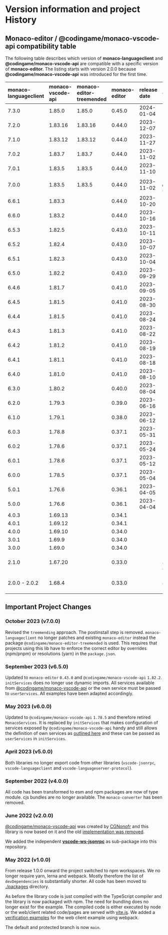 # Version information and project History

## Monaco-editor / @codingame/monaco-vscode-api compatibility table

The following table describes which version of **monaco-languageclient** and **@codingame/monaco-vscode-api** are compatible with a specific version of **monaco-editor**. The listing starts with version 2.0.0 because **@codingame/monaco-vscode-api** was introduced for the first time.

| monaco-languageclient | monaco-vscode-api | monaco-editor-treemended | monaco-editor | release date | comment |
| :----         | :----   | :---   | :--- | :--- | :--- |
| 7.3.0         | 1.85.0  | 1.85.0 | 0.45.0 | 2024-01-04 | |
| 7.2.0         | 1.83.16  | 1.83.16 | 0.44.0 | 2023-12-07 | |
| 7.1.0         | 1.83.12  | 1.83.12 | 0.44.0 | 2023-11-27 | |
| 7.0.2         | 1.83.7  | 1.83.7 | 0.44.0 | 2023-11-02 | |
| 7.0.1         | 1.83.5  | 1.83.5 | 0.44.0 | 2023-11-10 | |
| 7.0.0         | 1.83.5  | 1.83.5 | 0.44.0 | 2023-11-02 | Introduction of `@codingame/monaco-editor-treemended` |
| 6.6.1         | 1.83.3  | | 0.44.0 | 2023-10-20 | |
| 6.6.0         | 1.83.2  | | 0.44.0 | 2023-10-16 | |
| 6.5.3         | 1.82.5  | | 0.43.0 | 2023-10-11 | |
| 6.5.2         | 1.82.4  | | 0.43.0 | 2023-10-07 | |
| 6.5.1         | 1.82.3  | | 0.43.0 | 2023-10-04 | |
| 6.5.0         | 1.82.2  | | 0.43.0 | 2023-09-29 | |
| 6.4.6         | 1.81.7  | | 0.41.0 | 2023-09-05 | |
| 6.4.5         | 1.81.5  | | 0.41.0 | 2023-08-30 | |
| 6.4.4         | 1.81.5  | | 0.41.0 | 2023-08-24 | |
| 6.4.3         | 1.81.3  | | 0.41.0 | 2023-08-22 | |
| 6.4.2         | 1.81.2  | | 0.41.0 | 2023-08-19 | |
| 6.4.1         | 1.81.1  | | 0.41.0 | 2023-08-18 | |
| 6.4.0         | 1.81.0  | | 0.41.0 | 2023-08-10 | |
| 6.3.0         | 1.80.2  | | 0.40.0 | 2023-08-04 | |
| 6.2.0         | 1.79.3  | | 0.39.0 | 2023-06-16 | |
| 6.1.0         | 1.79.1  | | 0.38.0 | 2023-06-12 | |
| 6.0.3         | 1.78.8  | | 0.37.1 | 2023-05-31 | |
| 6.0.2         | 1.78.6  | | 0.37.1 | 2023-05-24 | |
| 6.0.1         | 1.78.6  | | 0.37.1 | 2023-05-12 | |
| 6.0.0         | 1.78.5  | | 0.37.1 | 2023-05-04 | |
| 5.0.1         | 1.76.6  | | 0.36.1 | 2023-04-05 | |
| 5.0.0         | 1.76.6  | | 0.36.1 | 2023-04-04 | |
| 4.0.3         | 1.69.13 | | 0.34.1 | | |
| 4.0.1         | 1.69.12 | | 0.34.1 | | |
| 4.0.0         | 1.69.10 | | 0.34.0 | | |
| 3.0.1         | 1.69.9  | | 0.34.0 | | |
| 3.0.0         | 1.69.0  | | 0.34.0 | | |
| 2.1.0         | 1.67.20 | | 0.33.0 | | monaco-editor and vscode compatible again |
| 2.0.0 - 2.0.2 | 1.68.4  | | 0.33.0 | | monaco-editor and vscode incompatible |

## Important Project Changes

### October 2023 (v7.0.0)

Revised the `treemending` approach. The postinstall step is removed. `monaco-languageclient` no longer patches and existing `monaco-editor` instead the package `@codingame/monaco-editor-treemended` is used. This requires that projects using this lib have to enforce the correct editor by overrides (npm/pnpm) or resolutions (yarn) in the `package.json`.

### September 2023 (v6.5.0)

Updated to `monaco-editor` `0.43.0` and `@codingame/monaco-vscode-api` `1.82.2`. `initServices` does no longer use dynamic imports. All services available from [@codingame/monaco-vscode-api](https://github.com/CodinGame/monaco-vscode-api#monaco-standalone-services) or the own service must be passed to `userServices`. All examples have been adapted accordingly.

### May 2023 (v6.0.0)

Updated to `@codingame/monaco-vscode-api` `1.78.5` and therefore retired `MonacoServices`. It is replaced by `initServices` that makes configuration of services exposed by `@codingame/monaco-vscode-api` handy and still allows the definition of own services as [outlined here](https://github.com/CodinGame/monaco-vscode-api#monaco-standalone-services) and these can be passed as `userServices` in `initServices`.

### April 2023 (v5.0.0)

Both libraries no longer export code from other libraries (`vscode-jsonrpc`, `vscode-languageclient` and `vscode-languageserver-protocol`).

### September 2022 (v4.0.0)

All code has been transformed to esm and npm packages are now of type module. cjs bundles are no longer available.
The `monaco-converter` has been removed.

### June 2022 (v2.0.0)

[@codingame/monaco-vscode-api](https://github.com/CodinGame/monaco-vscode-api) was created by [CGNonofr](https://github.com/CGNonofr) and this library is now based on it and the old [implementation was removed](https://github.com/CodinGame/monaco-vscode-api#history).

We added the independent **[vscode-ws-jsonrpc](./packages/vscode-ws-jsonrpc)** as sub-package into this repository.

### May 2022 (v1.0.0)

From release 1.0.0 onward the project switched to npm workspaces. We no longer require yarn, lerna and webpack. Mostly therefore the list of `devDependencies` is substantially shorter. All code has been moved to [./packages](./packages) directory.

As before the library code is just compiled with the TypeScript compiler and the library is now packaged with npm. The need for bundling does no longer exist for the example. The compiled code is either executed by node or the web/client related code/pages are served with [vite.js](https://vitejs.dev/). We added a [verification examples](../README.md#verification-examples) for the web client example using webpack.

The default and protected branch is now `main`.
